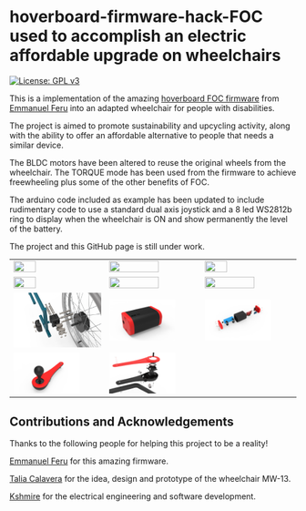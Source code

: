 # hoverboard-firmware-hack-FOC used to accomplish an electric affordable upgrade on wheelchairs
[![License: GPL v3](https://img.shields.io/badge/License-GPLv3-blue.svg)](https://www.gnu.org/licenses/gpl-3.0)

This is a implementation of the amazing [hoverboard FOC firmware](https://github.com/EFeru/hoverboard-firmware-hack-FOC) from [Emmanuel Feru](https://github.com/EFeru) into an adapted wheelchair for people with disabilities.

The project is aimed to promote sustainability and upcycling activity, along with the ability to offer an affordable alternative to people that needs a similar device.

The BLDC motors have been altered to reuse the original wheels from the wheelchair.
The TORQUE mode has been used from the firmware to achieve freewheeling plus some of the other benefits of FOC.

The arduino code included as example has been updated to include rudimentary code to use a standard dual axis joystick and a 8 led WS2812b ring to display when the wheelchair is ON and show permanently the level of the battery.

The project and this GitHub page is still under work.
 
 <table>
  <tr>
    <td><img src="/docs/pictures/Wheelchair_look.jpg" width=50% height=50%></td>
    <td><img src="/docs/pictures/Wheelchair_behind_look.jpg" width=75% height=75%></td>
    <td><img src="/docs/pictures/Wheelchair_high_look.jpg" width=50% height=50%></td>
  </tr>
  <tr>
    <td><img src="/docs/pictures/Wheelchair_controller_closeup.jpg" width=50% height=50%></td>
    <td><img src="/docs/pictures/Wheelchair_behind_box.jpg" width=75% height=75%></td>
    <td><img src="/docs/pictures/Wheelchair_box_right_side_closeup.jpg" width=75% height=75%></td>
  </tr>
  <tr>
    <td><img src="/docs/pictures/3D_Model_BLDC_motor_wheel_fixing.png" width=100% height=100%></td>
    <td><img src="/docs/pictures/3D_Model_box.png" width=75% height=75%></td>
    <td><img src="/docs/pictures/3D_Model_box_dismantled.png" width=75% height=75%></td>
  </tr>
 <tr>
    <td><img src="/docs/pictures/3D_Model_controller.png" width=75% height=75%></td>
    <td><img src="/docs/pictures/3D_Model_controller_dismantled.png" width=75% height=75%></td>
  </tr>
</table>

## Contributions and Acknowledgements
Thanks to the following people for helping this project to be a reality!

[Emmanuel Feru](https://github.com/EFeru) for this amazing firmware.

[Talia Calavera](https://github.com/Zitrino) for the idea, design and prototype of the wheelchair MW-13.

[Kshmire](https://github.com/Kshmire) for the electrical engineering and software development.
